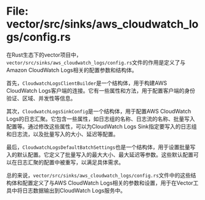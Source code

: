 # File: vector/src/sinks/aws_cloudwatch_logs/config.rs

在Rust生态下的vector项目中，`vector/src/sinks/aws_cloudwatch_logs/config.rs`文件的作用是定义了与Amazon CloudWatch Logs相关的配置参数和结构体。

首先，`CloudwatchLogsClientBuilder`是一个结构体，用于构建AWS CloudWatch Logs客户端的连接。它有一些属性和方法，用于配置客户端的身份验证、区域、并发性等信息。

其次，`CloudwatchLogsSinkConfig`是一个结构体，用于配置AWS CloudWatch Logs的日志汇聚。它包含一些属性，如日志组的名称、日志流的名称、批量写入配置等。通过修改这些属性，可以为CloudWatch Logs Sink指定要写入的日志组和日志流，以及批量写入的大小、延迟等配置。

最后，`CloudwatchLogsDefaultBatchSettings`也是一个结构体，用于设置批量写入的默认配置。它定义了批量写入的最大大小、最大延迟等参数。这些默认配置可以在日志汇聚的配置中被重写，以满足具体需求。

总的来说，`vector/src/sinks/aws_cloudwatch_logs/config.rs`文件中的这些结构体和配置定义了与AWS CloudWatch Logs相关的参数和设置，用于在Vector工具中将日志数据输出到CloudWatch Logs服务中。

